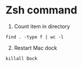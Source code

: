 # Zsh command

1. Count item in directory<br />
```
find . -type f | wc -l
```
&NewLine;

2. Restart Mac dock
```
killall Dock
```
